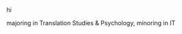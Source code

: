 hi

majoring in Translation Studies & Psychology, minoring in IT

<!---
sprawlreject/sprawlreject is a ✨ special ✨ repository because its `README.md` (this file) appears on your GitHub profile.
You can click the Preview link to take a look at your changes.
--->
